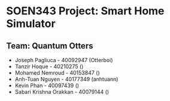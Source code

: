 # SOEN343 Project: Smart Home Simulator
## Team: Quantum Otters
* Joseph Pagliuca - 40092947 (Otterboi)
* Tanzir Hoque - 40210275 ()
* Mohamed Nemroud - 40153847 ()
* Anh-Tuan Nguyen - 40177349 (anhtuann)
* Kevin Phan - 40097439 ()
* Sabari Krishna Orakkan - 40079144 ()
